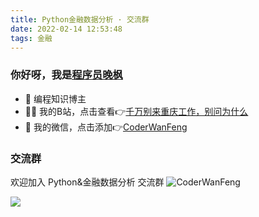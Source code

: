 ```yaml
---
title: Python金融数据分析 · 交流群
date: 2022-02-14 12:53:48
tags: 金融
---
```


### 你好呀，我是[程序员晚枫](http://www.python4office.cn/wechat-qrcode/)
- 🐧 编程知识博主
- 👨‍💻 我的B站，点击查看👉[千万别来重庆工作，别问为什么](https://www.bilibili.com/video/BV1aD4y1N7ai)
- 💬 我的微信，点击添加👉[CoderWanFeng](http://www.python4office.cn/wechat-qrcode/)

### 交流群

<!-- more -->

欢迎加入 Python&金融数据分析 交流群
![CoderWanFeng](https://python-office-1300615378.cos.ap-chongqing.myqcloud.com/2-free-group.jpg)



![](https://python-office-1300615378.cos.ap-chongqing.myqcloud.com/%E5%BC%95%E5%AF%BC%E5%85%B3%E6%B3%A8/sub-py.jpg)
